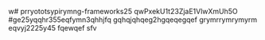 w# prryototsypirymng-frameworks25
qwPxekU1t23ZjaE1VlwXmUh5O
#ge25yqqhr355eqfymn3qhhjfq
gqhqjqhqeg2hgqeqegqef
grymrrymrymyrm
eqvyj2225y45
fqewqef
sfv
